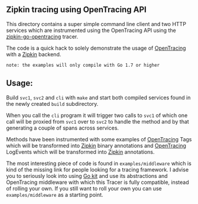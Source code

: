 ## Zipkin tracing using OpenTracing API

This directory contains a super simple command line client and two HTTP services
which are instrumented using the OpenTracing API using the
[zipkin-go-opentracing](https://github.com/openzipkin-contrib/zipkin-go-opentracing)
tracer.

The code is a quick hack to solely demonstrate the usage of
[OpenTracing](http://opentracing.io) with a [Zipkin](http://zipkin.io) backend.

```
note: the examples will only compile with Go 1.7 or higher
```

## Usage:

Build `svc1`, `svc2` and `cli` with `make` and start both compiled services
found in the newly created `build` subdirectory.

When you call the `cli` program it will trigger two calls to `svc1` of which one
call will be proxied from `svc1` over to `svc2` to handle the method and by that
generating a couple of spans across services.

Methods have been instrumented with some examples of
[OpenTracing](http://opentracing.io) Tags which will be transformed into
[Zipkin](http://zipkin.io) binary annotations and
[OpenTracing](http://opentracing.io) LogEvents which will be transformed into
[Zipkin](http://zipkin.io) annotations.

The most interesting piece of code is found in `examples/middleware` which is
kind of the missing link for people looking for a tracing framework. I advise
you to seriously look into using [Go kit](https://gokit.io) and use its
abstractions and OpenTracing middleware with which this Tracer is fully
compatible, instead of rolling your own. If you still want to roll your own you
can use `examples/middleware` as a starting point.
